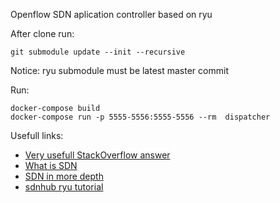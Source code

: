 Openflow SDN aplication controller based on ryu 

After clone run:
```
git submodule update --init --recursive
```

Notice: ryu submodule must be latest master commit

Run:

```
docker-compose build
docker-compose run -p 5555-5556:5555-5556 --rm  dispatcher
```

Usefull links:
- [Very usefull StackOverflow answer](https://stackoverflow.com/questions/37998065/understanding-ryu-openflow-controller-mininet-wireshark-and-tcpdump)
- [What is SDN](http://flowgrammable.org/sdn/openflow/)
- [SDN in more depth](http://yuba.stanford.edu/~nickm/talks/infocom_brazil_2009_v1-1.pdf)
- [sdnhub ryu tutorial](http://sdnhub.org/tutorials/ryu/)
